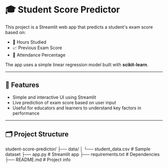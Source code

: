 # 🎓 Student Score Predictor

This project is a Streamlit web app that predicts a student's exam score based on:
- 📘 Hours Studied
- 📈 Previous Exam Score
- 📅 Attendance Percentage

The app uses a simple linear regression model built with **scikit-learn**.

---

## 🔧 Features

- Simple and interactive UI using Streamlit
- Live prediction of exam score based on user input
- Useful for educators and learners to understand key factors in performance

---

## 🗂️ Project Structure

student-score-predictor/
├── data/
│ └── student_data.csv # Sample dataset
├── app.py # Streamlit app
├── requirements.txt # Dependencies
├── README.md # Project info

